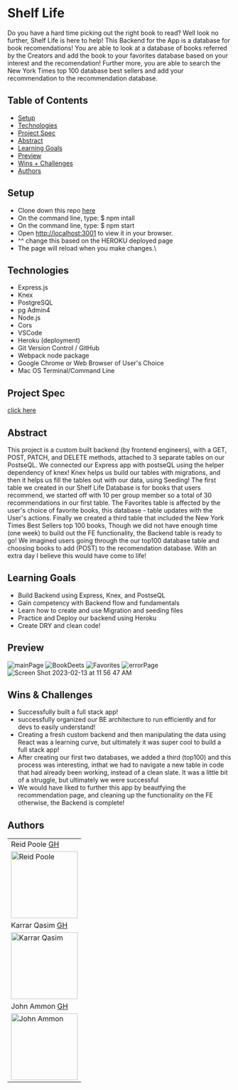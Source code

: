 # Shelf Life

Do you have a hard time picking out the right book to read?  Well look no further, Shelf Life is here to help! This Backend for the App is a database for book recomendations! You are able to look at a database of books referred by the Creators and add the book to your favorites database based on your interest and the recomendation!  Further more, you are able to search the New York Times top 100 database best sellers and add your recommendation to the recommendation database.

## Table of Contents
  - [Setup](#setup)
  - [Technologies](#technologies)
  - [Project Spec](#project-spec)
  - [Abstract](#abstract)
  - [Learning Goals](#learning-goals)
  - [Preview](#preview)
  - [Wins + Challenges](#wins-and-challenges)
  - [Authors](#Authors)

## Setup

- Clone down this repo [here](https://github.com/KarrarQ/shelf-life-BE)
- On the command line, type: $ npm intall
- On the command line, type: $ npm start
- Open [http://localhost:3001](http://localhost:3001) to view it in your browser.
- ^^ change this based on the HEROKU deployed page
- The page will reload when you make changes.\


## Technologies

  - Express.js
  - Knex
  - PostgreSQL
  - pg Admin4
  - Node.js
  - Cors
  - VSCode
  - Heroku (deployment)
  - Git Version Control / GitHub
  - Webpack node package
  - Google Chrome or Web Browser of User's Choice
  - Mac OS Terminal/Command Line

  
## Project Spec
[click here](https://frontend.turing.edu/projects/module-3/stretch.html)

## Abstract 

This project is a custom built backend (by frontend engineers), with a GET, POST, PATCH, and DELETE methods, attached to 3 separate tables on our PostseQL. We connected our Express app with postseQL using the helper dependency of knex!  Knex helps us build our tables with migrations, and then it helps us fill the tables out with our data, using Seeding!  The first table we created in our Shelf Life Database is for books that users recommend, we started off with 10 per group member so a total of 30 recommendations in our first table.  The Favorites table is affected by the user's choice of favorite books, this database - table updates with the User's actions.  Finally we created a third table that included the New York Times Best Sellers top 100 books, Though we did not have enough time (one week) to build out the FE functionality, the Backend table is ready to go! We imagined users going through the our top100 database table and choosing books to add (POST) to the recomendation database.  With an extra day I believe this would have come to life!

## Learning Goals

- Build Backend using Express, Knex, and PostseQL
- Gain competency with Backend flow and fundamentals
- Learn how to create and use Migration and seeding files
- Practice and Deploy our backend using Heroku
- Create DRY and clean code!

## Preview 
![mainPage]()
![BookDeets]()
![Favorites]()
![errorPage]()
![Screen Shot 2023-02-13 at 11 56 47 AM]()


## Wins & Challenges

- Successfully built a full stack app!
- successfully organized our BE architecture to run efficiently and for devs to easily understand! 
- Creating a fresh custom backend and then manipulating the data using React was a learning curve, but ultimately it was super cool to build a full stack app!
- After creating our first two databases, we added a third (top100) and this process was interesting, inthat we had to navigate a new table in code that had already been working, instead of a clean slate.  It was a little bit of a struggle, but ultimately we were successful
- We would have liked to further this app by beautfying the recommendation page, and cleaning up the functionality on the FE otherwise, the Backend is complete!

## Authors

<table>
    <tr>
      <td> Reid Poole <a href="https://github.com/rpoole444">GH</td>
    </tr>
<td><img src="https://avatars.githubusercontent.com/u/111818942?v=4" alt="Reid Poole"
 width="150" height="auto" /></td>

   <tr>
      <td> Karrar Qasim <a href="https://github.com/KarrarQ">GH</td>
    </tr>
 <td><img src="https://avatars.githubusercontent.com/u/108508596?v=4" alt="Karrar Qasim"
 width="150" height="auto" /></td>
 
   <tr>
      <td> John Ammon <a href="https://github.com/Mortis78">GH</td>
    </tr>
 <td><img src="https://avatars.githubusercontent.com/u/113194002?v=4" alt="John Ammon"
 width="150" height="auto" /></td>
</table>
  
